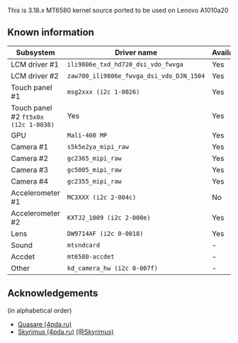 This is 3.18.x MT6580 kernel source ported to be used on Lenovo A1010a20

## Known information
| Subsystem | Driver name | Availability | Working |
|-----------|-------------|--------------|---------|
| LCM driver #1| `ili9806e_txd_hd720_dsi_vdo_fwvga` | Yes | Yes |
| LCM driver #2| `zaw700_ili9806e_fwvga_dsi_vdo_DJN_1504` | Yes | Yes |
| Touch panel #1| `msg2xxx (i2c 1-0026)` | Yes | Yes |
| Touch panel #2 `ft5x0x (i2c 1-0038)` | Yes | Yes |
| GPU | `Mali-400 MP` | Yes | Yes |
| Camera #1 | `s5k5e2ya_mipi_raw` | Yes | Yes |
| Camera #2 | `gc2365_mipi_raw` | Yes | No |
| Camera #3 | `gc5005_mipi_raw` | Yes | Yes |
| Camera #4 | `gc2355_mipi_raw` | Yes | No |
| Accelerometer #1 | `MC3XXX (i2c 2-004c)` | No | No |
| Accelerometer #2 | `KXTJ2_1009 (i2c 2-000e)` | Yes | Yes |
| Lens | `DW9714AF (i2c 0-0018)` | Yes | No |
| Sound | `mtsndcard` | - | Yes |
| Accdet | `mt6580-accdet` | - | Yes |
| Other | `kd_camera_hw (i2c 0-007f)` | - | Yes |

## Acknowledgements

(in alphabetical order)

* [Quasare (4pda.ru)](https://4pda.ru/forum/index.php?showuser=6751930)
* [Skyrimus (4pda.ru)](https://4pda.ru/forum/index.php?showuser=3927665) [(@Skyrimus)](https://github.com/Skyrimus)

